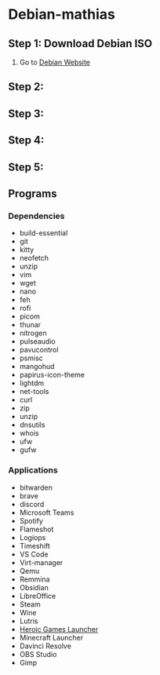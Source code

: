 # Debian-mathias

## Step 1: Download Debian ISO

1) Go to [Debian Website](https://www.debian.org/)

## Step 2:

## Step 3:

## Step 4:

## Step 5:




## Programs

### Dependencies
- build-essential
- git
- kitty
- neofetch
- unzip
- vim
- wget
- nano
- feh 
- rofi 
- picom 
- thunar 
- nitrogen 
- pulseaudio 
- pavucontrol  
- psmisc 
- mangohud 
- papirus-icon-theme 
- lightdm
- net-tools
- curl
- zip
- unzip
- dnsutils
- whois
- ufw
- gufw

### Applications
- bitwarden
- brave
- discord
- Microsoft Teams
- Spotify
- Flameshot
- Logiops
- Timeshift
- VS Code
- Virt-manager
- Qemu
- Remmina
- Obsidian
- LibreOffice
- Steam
- Wine
- Lutris
- [Heroic Games Launcher](https://heroicgameslauncher.com/)
- Minecraft Launcher
- Davinci Resolve
- OBS Studio
- Gimp

